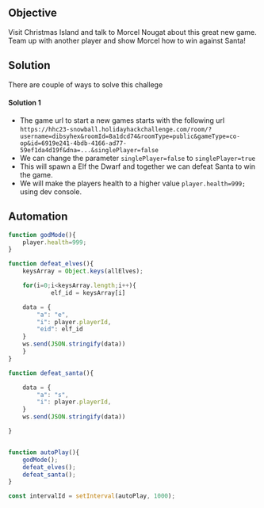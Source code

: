 ## Objective

Visit Christmas Island and talk to Morcel Nougat about this great new game. Team up with another player and show Morcel how to win against Santa!

## Solution

There are couple of ways to solve this challege

#### Solution 1

- The game url to start a new games starts with the following url ```https://hhc23-snowball.holidayhackchallenge.com/room/?username=dibsyhex&roomId=8a1dcd74&roomType=public&gameType=co-op&id=6919e241-4bdb-4166-ad77-59ef1da4d19f&dna=...&singlePlayer=false```
- We can change the parameter ```singlePlayer=false``` to ```singlePlayer=true```
- This will spawn a Elf the Dwarf and together we can defeat Santa to win the game.
- We will make the players health to a higher value ```player.health=999;``` using dev console.

## Automation

```Javascript
function godMode(){
	player.health=999;
}

function defeat_elves(){
	keysArray = Object.keys(allElves);

	for(i=0;i<keysArray.length;i++){
    		elf_id = keysArray[i]

	data = {
		"a": "e",
		"i": player.playerId,
		"eid": elf_id
	}
	ws.send(JSON.stringify(data))
	}
}

function defeat_santa(){

	data = {
		"a": "s",
		"i": player.playerId,
	}
	ws.send(JSON.stringify(data))

}


function autoPlay(){
	godMode();
	defeat_elves();
	defeat_santa();
}

const intervalId = setInterval(autoPlay, 1000);
```
